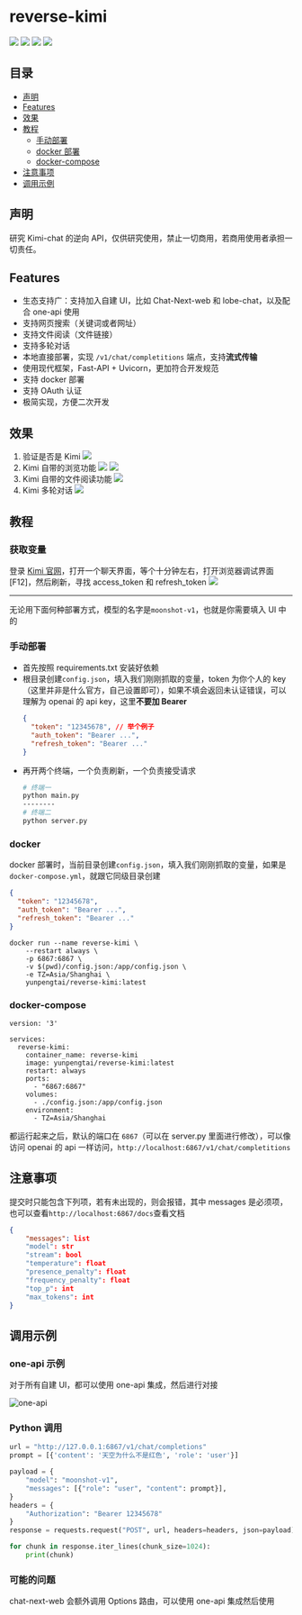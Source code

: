# reverse-kimi

![](https://img.shields.io/github/license/sherlcok314159/reverse-kimi.svg)
![](https://img.shields.io/github/stars/sherlcok314159/reverse-kimi.svg)
![](https://img.shields.io/github/forks/sherlcok314159/reverse-kimi.svg)
![](https://img.shields.io/docker/pulls/yunpengtai/reverse-kimi.svg)

## 目录

- [声明](#声明)
- [Features](#Features)
- [效果](#效果)
- [教程](#教程)
  - [手动部署](#手动部署)
  - [docker 部署](#docker)
  - [docker-compose](#docker-compose)
- [注意事项](#注意事项)
- [调用示例](#调用示例)

## 声明

研究 Kimi-chat 的逆向 API，仅供研究使用，禁止一切商用，若商用使用者承担一切责任。

## Features

- 生态支持广：支持加入自建 UI，比如 Chat-Next-web 和 lobe-chat，以及配合 one-api 使用
- 支持网页搜索（关键词或者网址）
- 支持文件阅读（文件链接）
- 支持多轮对话
- 本地直接部署，实现 `/v1/chat/completitions` 端点，支持**流式传输**
- 使用现代框架，Fast-API + Uvicorn，更加符合开发规范
- 支持 docker 部署
- 支持 OAuth 认证
- 极简实现，方便二次开发

## 效果

1. 验证是否是 Kimi
   ![](images/who.png)
2. Kimi 自带的浏览功能
   ![](images/browse.png)
   ![](images/usa.png)
3. Kimi 自带的文件阅读功能
   ![](images/pdf.png)
4. Kimi 多轮对话
   ![](images/multi_turn.png)

## 教程

### 获取变量

登录 [Kimi 官网](https://kimi.moonshot.cn/chat/)，打开一个聊天界面，等个十分钟左右，打开浏览器调试界面[F12]，然后刷新，寻找 access_token 和 refresh_token
![](images/console.png)

---

无论用下面何种部署方式，模型的名字是`moonshot-v1`，也就是你需要填入 UI 中的

### 手动部署

- 首先按照 requirements.txt 安装好依赖
- 根目录创建`config.json`，填入我们刚刚抓取的变量，token 为你个人的 key（这里并非是什么官方，自己设置即可），如果不填会返回未认证错误，可以理解为 openai 的 api key，这里**不要加 Bearer**
  ```json
  {
    "token": "12345678", // 举个例子
    "auth_token": "Bearer ...",
    "refresh_token": "Bearer ..."
  }
  ```
- 再开两个终端，一个负责刷新，一个负责接受请求
  ```bash
  # 终端一
  python main.py
  --------
  # 终端二
  python server.py
  ```

### docker

docker 部署时，当前目录创建`config.json`，填入我们刚刚抓取的变量，如果是`docker-compose.yml`，就跟它同级目录创建

```json
{
  "token": "12345678",
  "auth_token": "Bearer ...",
  "refresh_token": "Bearer ..."
}
```

```
docker run --name reverse-kimi \
    --restart always \
    -p 6867:6867 \
    -v $(pwd)/config.json:/app/config.json \
    -e TZ=Asia/Shanghai \
    yunpengtai/reverse-kimi:latest
```

### docker-compose

```
version: '3'

services:
  reverse-kimi:
    container_name: reverse-kimi
    image: yunpengtai/reverse-kimi:latest
    restart: always
    ports:
      - "6867:6867"
    volumes:
      - ./config.json:/app/config.json
    environment:
      - TZ=Asia/Shanghai
```

都运行起来之后，默认的端口在 `6867`（可以在 server.py 里面进行修改），可以像访问 openai 的 api 一样访问，`http://localhost:6867/v1/chat/completitions`

## 注意事项

提交时只能包含下列项，若有未出现的，则会报错，其中 messages 是必须项，也可以查看`http://localhost:6867/docs`查看文档

```json
{
    "messages": list
    "model": str
    "stream": bool
    "temperature": float
    "presence_penalty": float
    "frequency_penalty": float
    "top_p": int
    "max_tokens": int
}
```

## 调用示例

### one-api 示例

对于所有自建 UI，都可以使用 one-api 集成，然后进行对接

![one-api](./images/one-api.png)

### Python 调用

```python
url = "http://127.0.0.1:6867/v1/chat/completions"
prompt = [{'content': '天空为什么不是红色', 'role': 'user'}]

payload = {
    "model": "moonshot-v1",
    "messages": [{"role": "user", "content": prompt}],
}
headers = {
    "Authorization": "Bearer 12345678"
}
response = requests.request("POST", url, headers=headers, json=payload)

for chunk in response.iter_lines(chunk_size=1024):
    print(chunk)
```

### 可能的问题

chat-next-web 会额外调用 Options 路由，可以使用 one-api 集成然后使用